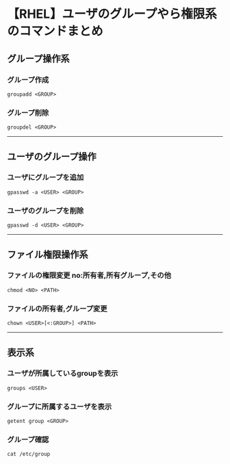 # 【RHEL】ユーザのグループやら権限系のコマンドまとめ

## グループ操作系

### グループ作成

`groupadd <GROUP>`

### グループ削除

`groupdel <GROUP>`

-----------------------------

## ユーザのグループ操作

### ユーザにグループを追加

`gpasswd -a <USER> <GROUP>`

### ユーザのグループを削除

`gpasswd -d <USER> <GROUP>`

-----------------------------

## ファイル権限操作系

### ファイルの権限変更 no:所有者,所有グループ,その他

`chmod <NO> <PATH>`

### ファイルの所有者,グループ変更

`chown <USER>[<:GROUP>] <PATH>`

-----------------------------

## 表示系

### ユーザが所属しているgroupを表示

`groups <USER>`

### グループに所属するユーザを表示

`getent group <GROUP>`

### グループ確認

`cat /etc/group`
